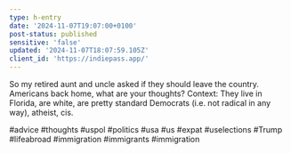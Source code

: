 ```yaml
---
type: h-entry
date: '2024-11-07T19:07:00+0100'
post-status: published
sensitive: 'false'
updated: '2024-11-07T18:07:59.105Z'
client_id: 'https://indiepass.app/'
---
```

So my retired aunt and uncle asked if they should leave the country. Americans back home, what are your thoughts? Context: They live in Florida, are white, are pretty standard Democrats (i.e. not radical in any way), atheist, cis. 

#advice #thoughts #uspol #politics #usa #us #expat #uselections #Trump #lifeabroad #immigration #immigrants #immigration
